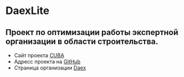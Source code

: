 # DaexLite
Проект по оптимизации работы экспертной организации в области строительства.
---
* Сайт проекта [CUBA](https://github.com/cuba-platform/cuba)
* Адресс проекта на [GitHub](https://www.cuba-platform.com)
* Страница организации [Daex](http://www.mm-27.ru/daex/)
